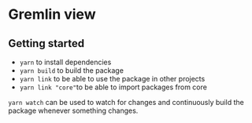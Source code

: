 # Gremlin view

## Getting started

- `yarn` to install dependencies
- `yarn build` to build the package
- `yarn link` to be able to use the package in other projects
- `yarn link "core"`to be able to import packages from core

`yarn watch` can be used to watch for changes and continuously build the package whenever something changes.
